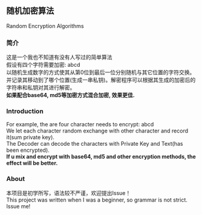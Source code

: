 ## 随机加密算法
Random Encryption Algorithms

### 简介
这是一个我也不知道有没有人写过的简单算法  
假设有四个字符需要加密: abcd  
以随机生成数字的方式使其从第0位到最后一位分别随机与其它位置的字符交换。  
并记录其移动到了哪个位置(生成一串私钥)。解密程序可以根据其生成的加密后的字符串和私钥对其进行解密。  
**如果配合base64, md5等加密方式混合加密, 效果更佳.**  
  
### Introduction
For example, the are four character needs to encrypt: abcd  
We let each character random exchange with other character and record it(sum private key).  
The Decoder can decode the characters with Private Key and Text(has been encrypted).  
**If u mix and encrypt with base64, md5 and other encryption methods, the effect will be better.**  
  
### About
本项目是初学所写，语法较不严谨，欢迎提出Issue！  
This project was written when I was a beginner, so grammar is not strict. Issue me!

